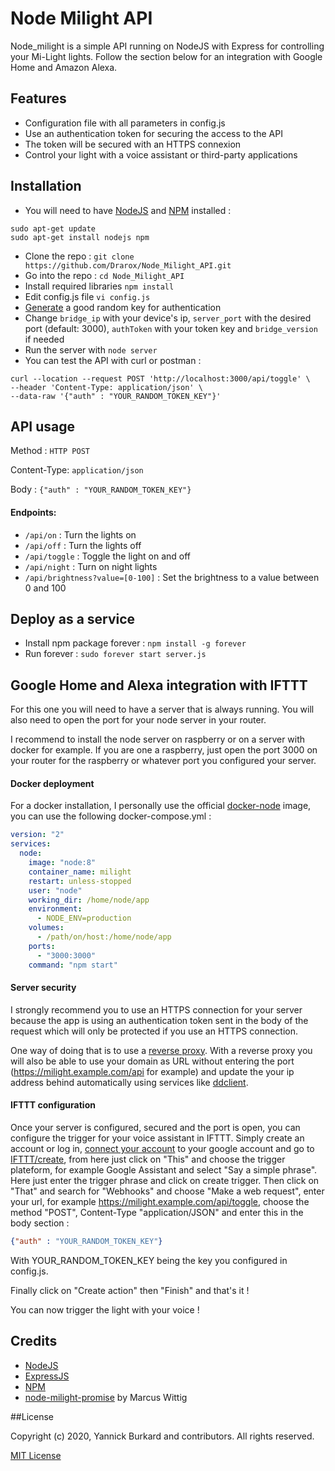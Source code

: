 # Node Milight API

Node_milight is a simple API running on NodeJS with Express for controlling your Mi-Light lights. Follow the section below for an integration with Google Home and Amazon Alexa.

## Features

- Configuration file with all parameters in config.js
- Use an authentication token for securing the access to the API
- The token will be secured with an HTTPS connexion
- Control your light with a voice assistant or third-party applications

## Installation

- You will need to have [NodeJS](https://nodejs.org/en/download/) and [NPM](https://www.npmjs.com/get-npm) installed :
```shell script
sudo apt-get update 
sudo apt-get install nodejs npm
```
- Clone the repo : `git clone https://github.com/Drarox/Node_Milight_API.git`
- Go into the repo : `cd Node_Milight_API`
- Install required libraries `npm install`
- Edit config.js file `vi config.js`
- [Generate](https://www.allkeysgenerator.com/Random/Security-Encryption-Key-Generator.aspx) a good random key for authentication
- Change `bridge_ip` with your device's ip, `server_port` with the desired port (default: 3000), `authToken` with your token key and `bridge_version` if needed
- Run the server with `node server`
- You can test the API with curl or postman :
```curl
curl --location --request POST 'http://localhost:3000/api/toggle' \
--header 'Content-Type: application/json' \
--data-raw '{"auth" : "YOUR_RANDOM_TOKEN_KEY"}'
```

## API usage

Method : `HTTP POST`

Content-Type: `application/json`

Body : `{"auth" : "YOUR_RANDOM_TOKEN_KEY"}`

#### Endpoints:
- `/api/on` : Turn the lights on
- `/api/off` : Turn the lights off
- `/api/toggle` : Toggle the light on and off
- `/api/night` : Turn on night lights
- `/api/brightness?value=[0-100]` : Set the brightness to a value between 0 and 100

## Deploy as a service
- Install npm package forever : `npm install -g forever`
- Run forever : `sudo forever start server.js`

## Google Home and Alexa integration with IFTTT

For this one you will need to have a server that is always running. You will also need to open the port for your node server in your router.

I recommend to install the node server on raspberry or on a server with docker for example.
If you are one a raspberry, just open the port 3000 on your router for the raspberry or whatever port you configured your server.

#### Docker deployment
For a docker installation, I personally use the official [docker-node](https://github.com/nodejs/docker-node) image, you can use the following docker-compose.yml :
 ```yml
 version: "2"
 services:
   node:
     image: "node:8"
     container_name: milight
     restart: unless-stopped
     user: "node"
     working_dir: /home/node/app
     environment:
       - NODE_ENV=production
     volumes:
       - /path/on/host:/home/node/app
     ports:
       - "3000:3000"
     command: "npm start"
 ```
#### Server security

I strongly recommend you to use an HTTPS connection for your server because the app is using an authentication token sent in the body of the request which will only be protected if you use an HTTPS connection.

One way of doing that is to use a [reverse proxy](https://docs.nginx.com/nginx/admin-guide/web-server/reverse-proxy/).
With a reverse proxy you will also be able to use your domain as URL without entering the port (https://milight.example.com/api for example) and update the your ip address behind automatically using services like [ddclient](https://github.com/ddclient/ddclient).

#### IFTTT configuration

Once your server is configured, secured and the port is open, you can configure the trigger for your voice assistant in IFTTT.
Simply create an account or log in, [connect your account](https://support.google.com/pixelphone/answer/7194656) to your google account and go to [IFTTT/create](https://ifttt.com/create/), from here just click on "This" and choose the trigger plateform, for example Google Assistant and select "Say a simple phrase". Here just enter the trigger phrase and click on create trigger. Then click on "That" and search for "Webhooks" and choose "Make a web request", enter your url, for example https://milight.example.com/api/toggle, choose the method "POST", Content-Type "application/JSON" and enter this in the body section :
```json
{"auth" : "YOUR_RANDOM_TOKEN_KEY"}
```
With YOUR_RANDOM_TOKEN_KEY being the key you configured in config.js.

Finally click on "Create action" then "Finish" and that's it !

You can now trigger the light with your voice !

## Credits

- [NodeJS](https://nodejs.org/)
- [ExpressJS](https://expressjs.com/)
- [NPM](https://www.npmjs.com/get-npm)
- [node-milight-promise](https://github.com/mwittig/node-milight-promise) by Marcus Wittig

##License

Copyright (c) 2020, Yannick Burkard and contributors. All rights reserved.

[MIT License](https://github.com/Drarox/Node_Milight_API/blob/master/LICENSE)